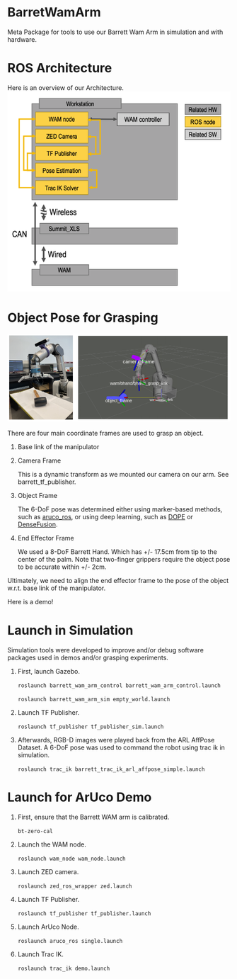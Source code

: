 # BarretWamArm
Meta Package for tools to use our Barrett Wam Arm in simulation and with hardware.

# ROS Architecture
Here is an overview of our Architecture.
![ros_overview](samples/ros_overview.png)

# Object Pose for Grasping

![ros_overview](samples/coordinate_transforms.png)

There are four main coordinate frames are used to grasp an object.

1. Base link of the manipulator

2. Camera Frame

    This is a dynamic transform as we mounted our camera on our arm. See barrett_tf_publisher.
     
3. Object Frame
    
    The 6-DoF pose was determined either using marker-based methods, such as [aruco_ros](https://github.com/pal-robotics/aruco_ros), or using deep learning, such as [DOPE](https://github.com/NVlabs/Deep_Object_Pose) or [DenseFusion](https://github.com/j96w/DenseFusion).
    
4. End Effector Frame

    We used a 8-DoF Barrett Hand. Which has +/- 17.5cm from tip to the center of the palm. Note that two-finger grippers require the object pose to be accurate within +/- 2cm.
    
Ultimately, we need to align the end effector frame to the pose of the object w.r.t. base link of the manipulator.

Here is a demo!

# Launch in Simulation

Simulation tools were developed to improve and/or debug software packages used in demos and/or grasping experiments. 

1. First, launch Gazebo.

    ```roslaunch barrett_wam_arm_control barrett_wam_arm_control.launch```
    
    ```roslaunch barrett_wam_arm_sim empty_world.launch```
    
2. Launch TF Publisher.

    ```roslaunch tf_publisher tf_publisher_sim.launch```
    
3. Afterwards, RGB-D images were played back from the ARL AffPose Dataset. A 6-DoF pose was used to command the robot using trac ik in simulation.

    ```roslaunch trac_ik barrett_trac_ik_arl_affpose_simple.launch```

# Launch for ArUco Demo
1. First, ensure that the Barrett WAM arm is calibrated. 

    ```bt-zero-cal```

2. Launch the WAM node.

    ```roslaunch wam_node wam_node.launch```

3. Launch ZED camera.

    ```roslaunch zed_ros_wrapper zed.launch```

4. Launch TF Publisher.

    ```roslaunch tf_publisher tf_publisher.launch```
    
5. Launch ArUco Node. 

    ```roslaunch aruco_ros single.launch```
    
6. Launch Trac IK. 

    ```roslaunch trac_ik demo.launch```
